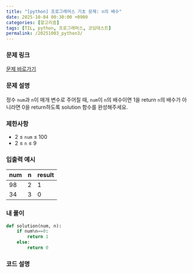 ```yaml
---
title: "[python] 프로그래머스 기초 문제: n의 배수"
date: 2025-10-04 00:30:00 +0900   
categories: [알고리즘]                 
tags: [TIL, python, 프로그래머스, 코딩테스트]
permalink: /20251003_python3/      
---
```


### 문제 링크

[문제 바로가기](https://school.programmers.co.kr/learn/courses/30/lessons/181937)

### 문제 설명

정수 `num`과 `n`이 매개 변수로 주어질 때, `num`이 `n`의 배수이면 1을 return `n`의 배수가 아니라면 0을 return하도록 solution 함수를 완성해주세요.



### 제한사항

- 2 ≤ `num` ≤ 100
- 2 ≤ `n` ≤ 9



### 입출력 예시


| num | n | result | 
| --- | --- | --- |
| 98 | 2 | 1 | 
| 34 | 3 | 0 | 



### 내 풀이

```python
def solution(num, n):
    if num%n==0:
        return 1
    else:
        return 0
```


### 코드 설명

